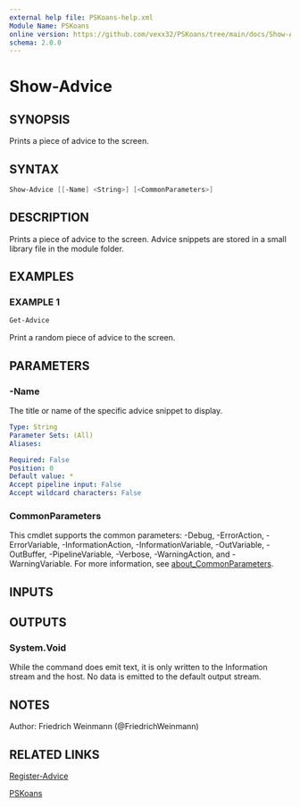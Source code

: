```yaml
---
external help file: PSKoans-help.xml
Module Name: PSKoans
online version: https://github.com/vexx32/PSKoans/tree/main/docs/Show-Advice.md
schema: 2.0.0
---
```


# Show-Advice

## SYNOPSIS

Prints a piece of advice to the screen.

## SYNTAX

```powershell
Show-Advice [[-Name] <String>] [<CommonParameters>]
```

## DESCRIPTION

Prints a piece of advice to the screen.
Advice snippets are stored in a small library file in the module folder.

## EXAMPLES

### EXAMPLE 1

```powershell
Get-Advice
```

Print a random piece of advice to the screen.

## PARAMETERS

### -Name

The title or name of the specific advice snippet to display.

```yaml
Type: String
Parameter Sets: (All)
Aliases:

Required: False
Position: 0
Default value: *
Accept pipeline input: False
Accept wildcard characters: False
```

### CommonParameters

This cmdlet supports the common parameters: -Debug, -ErrorAction, -ErrorVariable, -InformationAction, -InformationVariable, -OutVariable, -OutBuffer, -PipelineVariable, -Verbose, -WarningAction, and -WarningVariable. For more information, see [about_CommonParameters](http://go.microsoft.com/fwlink/?LinkID=113216).

## INPUTS

## OUTPUTS

### System.Void

While the command does emit text, it is only written to the Information stream and the host.
No data is emitted to the default output stream.

## NOTES

Author: Friedrich Weinmann (@FriedrichWeinmann)

## RELATED LINKS

[Register-Advice](https://github.com/vexx32/PSKoans/tree/main/docs/Register-Advice.md)

[PSKoans](https://github.com/vexx32/PSKoans/tree/main/docs/PSKoans.md)
